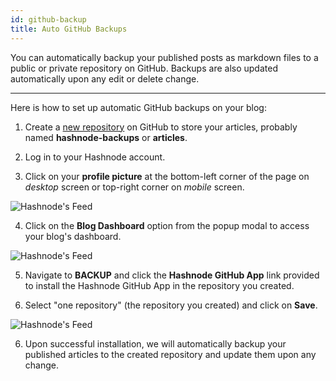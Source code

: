 ```yaml
---
id: github-backup
title: Auto GitHub Backups
---
```


You can automatically backup your published posts as markdown files to a public or private repository on GitHub. Backups are also updated automatically upon any edit or delete change.

---

Here is how to set up automatic GitHub backups on your blog:

1. Create a [new repository](https://github.new/) on GitHub to store your articles, probably named **hashnode-backups** or **articles**.

2. Log in to your Hashnode account.

3. Click on your **profile picture** at the bottom-left corner of the page on *desktop* screen or top-right corner on *mobile* screen.

![Hashnode's Feed](https://cdn.hashnode.com/res/hashnode/image/upload/v1600711465204/4Mb1R5qj8.png?auto=compress)

4. Click on the **Blog Dashboard** option from the popup modal to access your blog's dashboard.

![Hashnode's Feed](https://cdn.hashnode.com/res/hashnode/image/upload/v1601380906521/1QhsZ20tP.png?auto=compress)

5. Navigate to **BACKUP** and click the **Hashnode GitHub App** link provided to install the Hashnode GitHub App in the repository you created. 

6. Select "one repository" (the repository you created) and click on **Save**.

![Hashnode's Feed](https://cdn.hashnode.com/res/hashnode/image/upload/v1611067017327/gNs4WB9xS.png?auto=compress)

6. Upon successful installation, we will automatically backup your published articles to the created repository and update them upon any change.